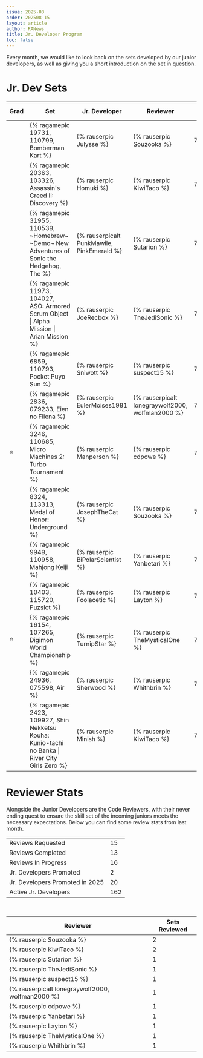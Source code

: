 ```yaml
---
issue: 2025-08
order: 202508-15
layout: article
author: RANews
title: Jr. Developer Program
toc: false
---
```


Every month, we would like to look back on the sets developed by our junior developers, as well as giving you a short introduction on the set in question. 

# Jr. Dev Sets <!-- ⭐ -->

| Grad | Set                                                                                              | Jr. Developer                    | Reviewer                       | Review  Date |
| ---- | ------------------------------------------------------------------------------------------------ | -------------------------------- | ------------------------------ | ------------ |
|      | {% ragamepic 19731, 110799, Bomberman Kart %}                                                    | {% rauserpic Julysse %}          | {% rauserpic Souzooka %}       | 7/1/2025     |
|      | {% ragamepic 20363, 103326, Assassin's Creed II: Discovery %}                                    | {% rauserpic Homuki %}           | {% rauserpic KiwiTaco %}       | 7/9/2025     |
|      | {% ragamepic 31955, 110539, ~Homebrew~ ~Demo~ New Adventures of Sonic the Hedgehog, The %}       | {% rauserpicalt PunkMawile, PinkEmerald %}       | {% rauserpic Sutarion %}       | 7/14/2025    |
|      | {% ragamepic 11973, 104027, ASO: Armored Scrum Object \| Alpha Mission \| Arian Mission %}       | {% rauserpic JoeRecbox %}        | {% rauserpic TheJediSonic %}   | 7/15/2025    |
|      | {% ragamepic 6859, 110793, Pocket Puyo Sun %}                                                    | {% rauserpic Sniwott %}          | {% rauserpic suspect15 %}      | 7/17/2025    |
|      | {% ragamepic 2836, 079233, Eien no Filena %}                                                     | {% rauserpic EulerMoises1981 %}  | {% rauserpicalt lonegraywolf2000, wolfman2000 %}    | 7/18/2025    |
| ⭐    | {% ragamepic 3246, 110685, Micro Machines 2: Turbo Tournament %}                                 | {% rauserpic Manperson %}        | {% rauserpic cdpowe %}         | 7/19/2025    |
|      | {% ragamepic 8324, 113313, Medal of Honor: Underground %}                                        | {% rauserpic JosephTheCat %}     | {% rauserpic Souzooka %}       | 7/21/2025    |
|      | {% ragamepic 9949, 110958, Mahjong Keiji %}                                                      | {% rauserpic BiPolarScientist %} | {% rauserpic Yanbetari %}      | 7/23/2025    |
|      | {% ragamepic 10403, 115720, Puzslot %}                                                           | {% rauserpic Foolacetic %}       | {% rauserpic Layton %}         | 7/24/2025    |
| ⭐    | {% ragamepic 16154, 107265, Digimon World Championship %}                                        | {% rauserpic TurnipStar %}       | {% rauserpic TheMysticalOne %} | 7/24/2025    |
|      | {% ragamepic 24936, 075598, Air %}                                                               | {% rauserpic Sherwood %}         | {% rauserpic Whithbrin %}      | 7/28/2025    |
|      | {% ragamepic 2423, 109927, Shin Nekketsu Kouha: Kunio-tachi no Banka \| River City Girls Zero %} | {% rauserpic Minish %}           | {% rauserpic KiwiTaco %}       | 7/31/2025    |

# Reviewer Stats

Alongside the Junior Developers are the Code Reviewers, with their never ending quest to ensure the skill set of the incoming juniors meets the necessary expectations. Below you can find some review stats from last month.

|                                 |     |
| ------------------------------- | --- |
| Reviews Requested               | 15  |
| Reviews Completed               | 13  |
| Reviews In Progress             | 16  |
| Jr. Developers Promoted         | 2   |
| Jr. Developers Promoted in 2025 | 20  |
| Active Jr. Developers           | 162 |

<br>

| Reviewer                       | Sets Reviewed |
| ------------------------------ | ------------- |
| {% rauserpic Souzooka %}       | 2             |
| {% rauserpic KiwiTaco %}       | 2             |
| {% rauserpic Sutarion %}       | 1             |
| {% rauserpic TheJediSonic %}   | 1             |
| {% rauserpic suspect15 %}      | 1             |
| {% rauserpicalt lonegraywolf2000, wolfman2000 %}    | 1             |
| {% rauserpic cdpowe %}         | 1             |
| {% rauserpic Yanbetari %}      | 1             |
| {% rauserpic Layton %}         | 1             |
| {% rauserpic TheMysticalOne %} | 1             |
| {% rauserpic Whithbrin %}      | 1             |